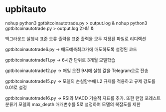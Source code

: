 # upbitauto
nohup python3 gptbitcoinautotrade.py > output.log &
nohup python3 gptbitcoinautotrade.py > output.log 2>&1 &

백그라운드 실행시 표준 오류 출력을 표준 출력을 모두 지정된 파일로 리디렉션


gptbitcoinautotrade6.py -> 매도예측최고가에 매도하도록 설정된 코드

gptbitcoinautotrade11.py -> 6시간 단위로 3개월 모델학습

gptbitcoinautotrade12.py -> 매일 오전 9시에 실행 값을 Telegram으로 전송

gptbitcoinautotrade15.py -> 모델의 손실함수에 L2 규제를 적용하고 규제 강도를 0.01로 설정

gptbitcoinautotrade16.py -> RSI와 MACD 기술적 지표를 추가. 또한 랜덤 포레스트 분류기 모델의 max_depth 매개변수를 5로 설정하여 모델의 복잡도를 제한
